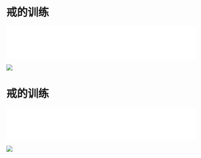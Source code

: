 # 戒的训练
<iframe frameborder="0" marginwidth="0" marginheight="0" width=500 height=86 src="./mp3/12-0.mp3"></iframe>

![](./img/12-0.webp)

# 戒的训练
<iframe frameborder="0" marginwidth="0" marginheight="0" width=500 height=86 src="./mp3/12-0.mp3"></iframe>

![](./img/12-0.webp)

